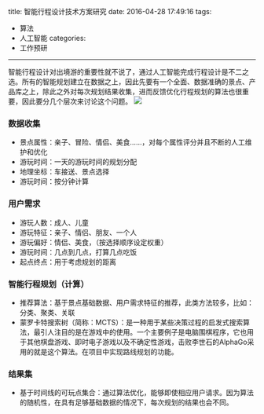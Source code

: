 title: 智能行程设计技术方案研究
date: 2016-04-28 17:49:16
tags:
- 算法
- 人工智能
categories: 
- 工作预研
----------------

智能行程设计对出境游的重要性就不说了，通过人工智能完成行程设计是不二之选。所有的智能规划建立在数据之上，因此先要有一个全面、数据准确的景点、产品库之上，除此之外对每次规划结果收集，进而反馈优化行程规划的算法也很重要，因此要分几个层次来讨论这个问题。
![](/images/2016/tailor-made.jpg)

### 数据收集
+ 景点属性：亲子、冒险、情侣、美食……，对每个属性评分并且不断的人工维护和优化
+ 游玩时间：一天的游玩时间的规划分配 
+ 地理坐标：车接送、景点选择
+ 游玩时间：按分钟计算

### 用户需求
+ 游玩人数：成人、儿童
+ 游玩特征：亲子、情侣、朋友、一个人
+ 游玩偏好：情侣、美食，（按选择顺序设定权重）
+ 游玩时间：几点到几点，打算几点吃饭
+ 起点终点：用于考虑规划的距离

### 智能行程规划（计算）
+ 推荐算法：基于景点基础数据、用户需求特征的推荐，此类方法较多，比如：分类、聚类、关联
+ 蒙罗卡特搜索树（简称：MCTS）：是一种用于某些决策过程的启发式搜索算法，最引人注目的是在游戏中的使用。一个主要例子是电脑围棋程序，它也用于其他棋盘游戏、即时电子游戏以及不确定性游戏，击败李世石的AlphaGo采用的就是这个算法。在项目中实现路线规划的功能。

### 结果集
+ 基于时间线的可玩点集合：通过算法优化，能够即使相应用户请求。因为算法的随机性，在具有足够基础数据的情况下，每次规划的结果也会不同。
